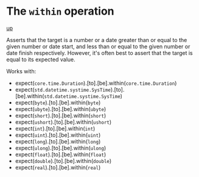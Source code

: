 # The `within` operation

[up](../README.md)

Asserts that the target is a number or a date greater than or equal to the given number or date start, and less than or equal to the given number or date finish respectively. However, it's often best to assert that the target is equal to its expected value.

Works with:
  - expect(`core.time.Duration`).[to].[be].within(`core.time.Duration`)
  - expect(`std.datetime.systime.SysTime`).[to].[be].within(`std.datetime.systime.SysTime`)
  - expect(`byte`).[to].[be].within(`byte`)
  - expect(`ubyte`).[to].[be].within(`ubyte`)
  - expect(`short`).[to].[be].within(`short`)
  - expect(`ushort`).[to].[be].within(`ushort`)
  - expect(`int`).[to].[be].within(`int`)
  - expect(`uint`).[to].[be].within(`uint`)
  - expect(`long`).[to].[be].within(`long`)
  - expect(`ulong`).[to].[be].within(`ulong`)
  - expect(`float`).[to].[be].within(`float`)
  - expect(`double`).[to].[be].within(`double`)
  - expect(`real`).[to].[be].within(`real`)
